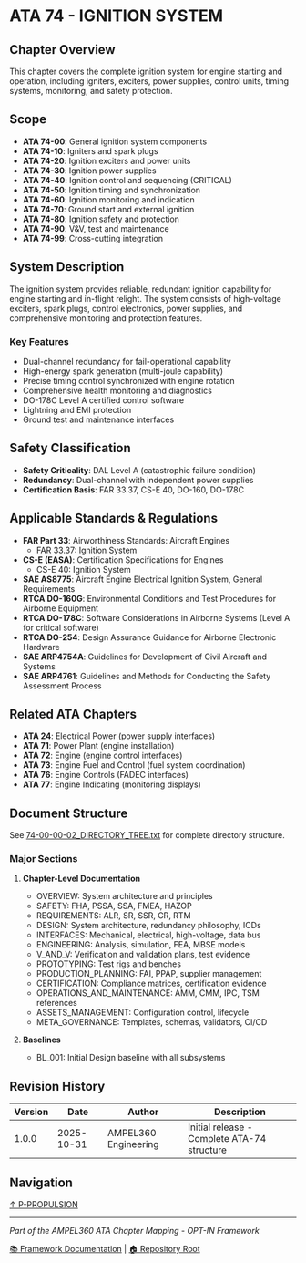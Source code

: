# ATA 74 - IGNITION SYSTEM

## Chapter Overview

This chapter covers the complete ignition system for engine starting and operation, including igniters, exciters, power supplies, control units, timing systems, monitoring, and safety protection.

## Scope

- **ATA 74-00**: General ignition system components
- **ATA 74-10**: Igniters and spark plugs
- **ATA 74-20**: Ignition exciters and power units
- **ATA 74-30**: Ignition power supplies
- **ATA 74-40**: Ignition control and sequencing (CRITICAL)
- **ATA 74-50**: Ignition timing and synchronization
- **ATA 74-60**: Ignition monitoring and indication
- **ATA 74-70**: Ground start and external ignition
- **ATA 74-80**: Ignition safety and protection
- **ATA 74-90**: V&V, test and maintenance
- **ATA 74-99**: Cross-cutting integration

## System Description

The ignition system provides reliable, redundant ignition capability for engine starting and in-flight relight. The system consists of high-voltage exciters, spark plugs, control electronics, power supplies, and comprehensive monitoring and protection features.

### Key Features

- Dual-channel redundancy for fail-operational capability
- High-energy spark generation (multi-joule capability)
- Precise timing control synchronized with engine rotation
- Comprehensive health monitoring and diagnostics
- DO-178C Level A certified control software
- Lightning and EMI protection
- Ground test and maintenance interfaces

## Safety Classification

- **Safety Criticality**: DAL Level A (catastrophic failure condition)
- **Redundancy**: Dual-channel with independent power supplies
- **Certification Basis**: FAR 33.37, CS-E 40, DO-160, DO-178C

## Applicable Standards & Regulations

- **FAR Part 33**: Airworthiness Standards: Aircraft Engines
  - FAR 33.37: Ignition System
- **CS-E (EASA)**: Certification Specifications for Engines
  - CS-E 40: Ignition System
- **SAE AS8775**: Aircraft Engine Electrical Ignition System, General Requirements
- **RTCA DO-160G**: Environmental Conditions and Test Procedures for Airborne Equipment
- **RTCA DO-178C**: Software Considerations in Airborne Systems (Level A for critical software)
- **RTCA DO-254**: Design Assurance Guidance for Airborne Electronic Hardware
- **SAE ARP4754A**: Guidelines for Development of Civil Aircraft and Systems
- **SAE ARP4761**: Guidelines and Methods for Conducting the Safety Assessment Process

## Related ATA Chapters

- **ATA 24**: Electrical Power (power supply interfaces)
- **ATA 71**: Power Plant (engine installation)
- **ATA 72**: Engine (engine control interfaces)
- **ATA 73**: Engine Fuel and Control (fuel system coordination)
- **ATA 76**: Engine Controls (FADEC interfaces)
- **ATA 77**: Engine Indicating (monitoring displays)

## Document Structure

See [74-00-00-02_DIRECTORY_TREE.txt](74-00-00-02_DIRECTORY_TREE.txt) for complete directory structure.

### Major Sections

1. **Chapter-Level Documentation**
   - OVERVIEW: System architecture and principles
   - SAFETY: FHA, PSSA, SSA, FMEA, HAZOP
   - REQUIREMENTS: ALR, SR, SSR, CR, RTM
   - DESIGN: System architecture, redundancy philosophy, ICDs
   - INTERFACES: Mechanical, electrical, high-voltage, data bus
   - ENGINEERING: Analysis, simulation, FEA, MBSE models
   - V_AND_V: Verification and validation plans, test evidence
   - PROTOTYPING: Test rigs and benches
   - PRODUCTION_PLANNING: FAI, PPAP, supplier management
   - CERTIFICATION: Compliance matrices, certification evidence
   - OPERATIONS_AND_MAINTENANCE: AMM, CMM, IPC, TSM references
   - ASSETS_MANAGEMENT: Configuration control, lifecycle
   - META_GOVERNANCE: Templates, schemas, validators, CI/CD

2. **Baselines**
   - BL_001: Initial Design baseline with all subsystems

## Revision History

| Version | Date | Author | Description |
|---------|------|--------|-------------|
| 1.0.0 | 2025-10-31 | AMPEL360 Engineering | Initial release - Complete ATA-74 structure |

## Navigation

[↑ P-PROPULSION](../README.md)

---

*Part of the AMPEL360 ATA Chapter Mapping - OPT-IN Framework*

[📚 Framework Documentation](../../README.md) | [🏠 Repository Root](../../../../README.md)
